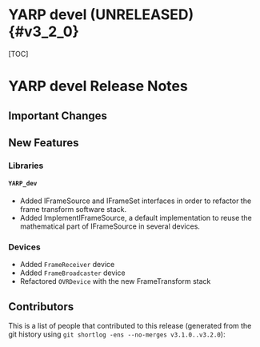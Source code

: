 YARP devel (UNRELEASED)                                                {#v3_2_0}
=======================

[TOC]

YARP devel Release Notes
========================


Important Changes
-----------------


New Features
------------

### Libraries

#### `YARP_dev`

* Added IFrameSource and IFrameSet interfaces in order to refactor the frame transform software stack.
* Added ImplementIFrameSource, a default implementation to reuse the mathematical part of IFrameSource in several devices.

### Devices

* Added `FrameReceiver` device
* Added `FrameBroadcaster` device
* Refactored `OVRDevice` with the new FrameTransform stack

Contributors
------------

This is a list of people that contributed to this release (generated from the
git history using `git shortlog -ens --no-merges v3.1.0..v3.2.0`):

```
```
